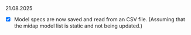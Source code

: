 21.08.2025

+ [X] Model specs are now saved and read from an CSV file. (Assuming that the midap model list is static and not being updated.)
